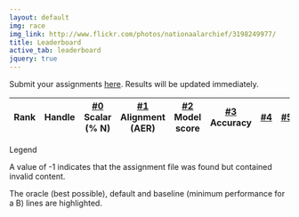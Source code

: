 ```yaml
---
layout: default
img: race
img_link: http://www.flickr.com/photos/nationaalarchief/3198249977/
title: Leaderboard
active_tab: leaderboard
jquery: true
---
```


Submit your assignments [here](http://jhumtclass.appspot.com). Results will be updated immediately.

<script type="text/javascript" src="http://jhumtclass.appspot.com/leaderboard.js"></script>

<table class="table table-hover table-condensed">
  <thead>
    <tr>
      <th>
        Rank
      </th>
      <th>
        Handle
      </th>
      <th class="text-center">
        <a href="hw0.html">#0</a><br/><span class="small text-muted">Scalar (% N)</span>
      </th>
      <th class="text-center">
        <a href="hw1.html">#1</a><br/><span class="small text-muted">Alignment (AER)</span>
      </th>
      <th class="text-center">
        <a href="hw2.html">#2</a><br/><span class="small text-muted">Model score</span>
      </th>
      <th class="text-center">
        <a href="hw3.html">#3</a><br/><span class="small text-muted">Accuracy</span>
      </th>
      <th class="text-center">
        <a href="hw4.html">#4</a>
      </th>
      <th class="text-center">
        <a href="hw5.html">#5</a>
      </th>
    </tr>
  </thead>
  <tbody>
  </tbody>
</table>

<script type="text/javascript" src="leaderboard-code.js"></script>

<div class="panel panel-default">
    <div class="panel-heading">Legend</div>
    <div class="panel-body">

   <p>A value of -1 indicates that the assignment file was found but
   contained invalid content.</p>

   <p>The <span class="text-success">oracle (best possible)</span>, <span
   class="text-danger">default</span> and 
   <span class="text-warning">baseline (minimum performance for a B)</span> lines are
   highlighted.
  </div>
</div>
